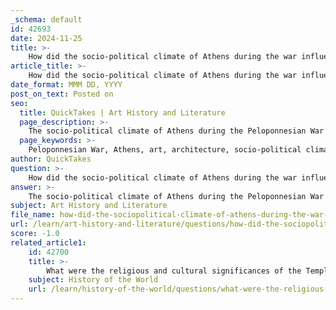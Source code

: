 ```yaml
---
_schema: default
id: 42693
date: 2024-11-25
title: >-
    How did the socio-political climate of Athens during the war influence its art and architecture?
article_title: >-
    How did the socio-political climate of Athens during the war influence its art and architecture?
date_format: MMM DD, YYYY
post_on_text: Posted on
seo:
  title: QuickTakes | Art History and Literature
  page_description: >-
    The socio-political climate of Athens during the Peloponnesian War influenced its art and architecture, emphasizing themes of war, commemoration, and resilience, notably seen in the Temple of Athena Nike and various artistic expressions.
  page_keywords: >-
    Peloponnesian War, Athens, art, architecture, socio-political climate, themes of war, commemoration, Temple of Athena Nike, military victories, resilience, memorials, economic constraints, cultural output, symbolism, Athenian democracy
author: QuickTakes
question: >-
    How did the socio-political climate of Athens during the war influence its art and architecture?
answer: >-
    The socio-political climate of Athens during the Peloponnesian War (431-404 BCE) had a profound influence on its art and architecture, reflecting the tumultuous environment and the collective psyche of its citizens. The war, marked by significant strife, plague, and political upheaval, catalyzed a shift in artistic expression and architectural priorities.\n\n1. **Themes of War and Commemoration**: The Peloponnesian War led to a notable increase in the production of art that depicted battle scenes and memorials for the war dead. This shift can be seen in the monumental art of the period, which often celebrated military victories and commemorated those who lost their lives in battle. The creation of large numbers of memorials served not only as tributes but also as a means of fostering a sense of unity and resilience among the Athenian populace during a time of crisis.\n\n2. **Architectural Developments**: The Temple of Athena Nike, constructed around 427-424 BCE, exemplifies the intersection of art, architecture, and the socio-political climate of the time. This temple, dedicated to the goddess of victory, was strategically located on the Acropolis and symbolized Athenian triumphs, particularly over the Persians. Its design emphasized themes of order and balance, reflecting the ideals of Athenian democracy and the desire for stability amidst chaos. The temple's friezes depicted scenes of battle, reinforcing the connection between divine favor and military success.\n\n3. **Artistic Expression and Societal Reflection**: The socio-political turmoil also influenced the themes and styles of Athenian sculpture. Artists began to explore archaism and the quest for immortality, as seen in the works produced during this period. The desire for continuity and remembrance in the face of mortality became a prominent theme, as artists sought to immortalize the heroic deeds of individuals and the collective spirit of the city.\n\n4. **Economic Constraints and Cultural Output**: The war imposed economic constraints on Athens, which affected cultural output. Resources that might have been allocated for public art and architecture were diverted to support the war effort. Despite these challenges, the Athenian commitment to artistic expression remained strong, as evidenced by the continued production of significant works that addressed the realities of war and its impact on society.\n\n5. **Symbolism in Athenian Art**: The symbolism inherent in Athenian art during this period often reflected the duality of hope and despair. While the art celebrated victories and the strength of the Athenian spirit, it also served as a reminder of the fragility of peace and the ever-present threat of conflict. This duality is particularly evident in the artistic interpretation of figures like Athena Nike, who embodied both victory and protection.\n\nIn summary, the socio-political climate of Athens during the Peloponnesian War significantly shaped its art and architecture, leading to a focus on themes of war, commemoration, and the quest for immortality. The Temple of Athena Nike stands as a testament to this period, encapsulating the ideals of victory and resilience that characterized Athenian society amidst the challenges of war.
subject: Art History and Literature
file_name: how-did-the-sociopolitical-climate-of-athens-during-the-war-influence-its-art-and-architecture.md
url: /learn/art-history-and-literature/questions/how-did-the-sociopolitical-climate-of-athens-during-the-war-influence-its-art-and-architecture
score: -1.0
related_article1:
    id: 42700
    title: >-
        What were the religious and cultural significances of the Temple of Athena Nike in wartime Athens?
    subject: History of the World
    url: /learn/history-of-the-world/questions/what-were-the-religious-and-cultural-significances-of-the-temple-of-athena-nike-in-wartime-athens
---
```


&nbsp;